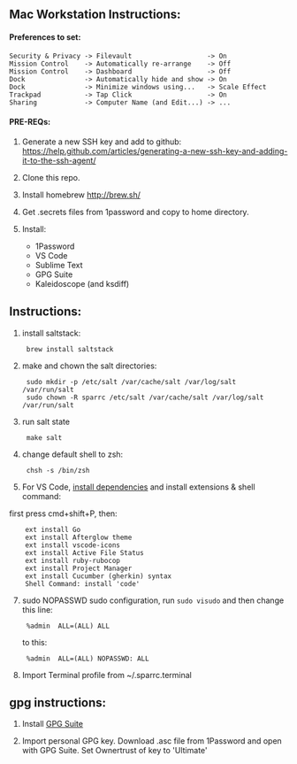 ## Mac Workstation Instructions:

#### Preferences to set:

    Security & Privacy -> Filevault                   -> On
    Mission Control    -> Automatically re-arrange    -> Off
    Mission Control    -> Dashboard                   -> Off
    Dock               -> Automatically hide and show -> On
    Dock               -> Minimize windows using...   -> Scale Effect
    Trackpad           -> Tap Click                   -> On
    Sharing            -> Computer Name (and Edit...) -> ...

#### PRE-REQs:

1. Generate a new SSH key and add to github: https://help.github.com/articles/generating-a-new-ssh-key-and-adding-it-to-the-ssh-agent/
1. Clone this repo.
1. Install homebrew http://brew.sh/
1. Get .secrets files from 1password and copy to home directory.
1. Install:

    - 1Password
    - VS Code
    - Sublime Text
    - GPG Suite
    - Kaleidoscope (and ksdiff)

## Instructions:

1. install saltstack:

        brew install saltstack

2. make and chown the salt directories:

        sudo mkdir -p /etc/salt /var/cache/salt /var/log/salt /var/run/salt
        sudo chown -R sparrc /etc/salt /var/cache/salt /var/log/salt /var/run/salt

3. run salt state

        make salt

4. change default shell to zsh:

        chsh -s /bin/zsh

6. For VS Code, [install dependencies](https://github.com/Microsoft/vscode-go)
and install extensions & shell command:

first press cmd+shift+P, then:

        ext install Go
        ext install Afterglow theme
        ext install vscode-icons
        ext install Active File Status
        ext install ruby-rubocop
        ext install Project Manager
        ext install Cucumber (gherkin) syntax
        Shell Command: install 'code'

7. sudo NOPASSWD sudo configuration, run `sudo visudo` and then change this line:

        %admin  ALL=(ALL) ALL

    to this:

        %admin  ALL=(ALL) NOPASSWD: ALL

8. Import Terminal profile from ~/.sparrc.terminal


## gpg instructions:

1. Install [GPG Suite](https://gpgtools.org/)

2. Import personal GPG key. Download .asc file from 1Password and open
with GPG Suite. Set Ownertrust of key to 'Ultimate'

